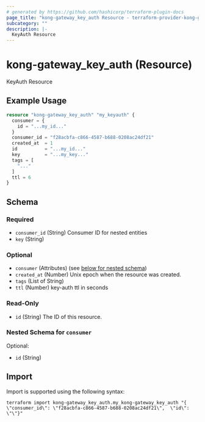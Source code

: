 ```yaml
---
# generated by https://github.com/hashicorp/terraform-plugin-docs
page_title: "kong-gateway_key_auth Resource - terraform-provider-kong-gateway"
subcategory: ""
description: |-
  KeyAuth Resource
---
```


# kong-gateway_key_auth (Resource)

KeyAuth Resource

## Example Usage

```terraform
resource "kong-gateway_key_auth" "my_keyauth" {
  consumer = {
    id = "...my_id..."
  }
  consumer_id = "f28acbfa-c866-4587-b688-0208ac24df21"
  created_at  = 1
  id          = "...my_id..."
  key         = "...my_key..."
  tags = [
    "..."
  ]
  ttl = 6
}
```

<!-- schema generated by tfplugindocs -->
## Schema

### Required

- `consumer_id` (String) Consumer ID for nested entities
- `key` (String)

### Optional

- `consumer` (Attributes) (see [below for nested schema](#nestedatt--consumer))
- `created_at` (Number) Unix epoch when the resource was created.
- `tags` (List of String)
- `ttl` (Number) key-auth ttl in seconds

### Read-Only

- `id` (String) The ID of this resource.

<a id="nestedatt--consumer"></a>
### Nested Schema for `consumer`

Optional:

- `id` (String)

## Import

Import is supported using the following syntax:

```shell
terraform import kong-gateway_key_auth.my_kong-gateway_key_auth "{ \"consumer_id\": \"f28acbfa-c866-4587-b688-0208ac24df21\",  \"id\": \"\"}"
```
